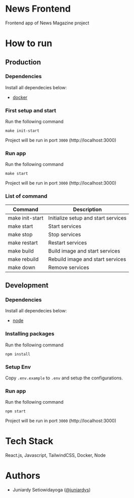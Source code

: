 # News Frontend
Frontend app of News Magazine project

# How to run

## Production
### Dependencies
Install all dependecies below:
- [docker](https://www.docker.com)
### First setup and start
Run the following command
```
make init-start
```
Project will be run in port `3000` (http://localhost:3000)
### Run app
Run the following command
```
make start
```
Project will be run in port `3000` (http://localhost:3000)
### List of command
| **Command**                   | **Description**                       |
|-------------------------------|---------------------------------------|
| make init-start               | Initialize setup and start services   |
| make start                    | Start services                        |
| make stop                     | Stop services                         |
| make restart                  | Restart services                      |
| make build                    | Build image and start services        |
| make rebuild                  | Rebuild image and start services      |
| make down                     | Remove services                       |

## Development
### Dependencies
Install all dependecies below:
- [node](https://nodejs.org)
### Installing packages
Run the following command
```
npm install
```
### Setup Env
Copy `.env.example` to `.env` and setup the configurations.
### Run app
Run the following command
```
npm start
```
Project will be run in port `3000` (http://localhost:3000)

# Tech Stack
React.js, Javascript, TailwindCSS, Docker, Node

# Authors
- Juniardy Setiowidayoga ([@juniardys](https://github.com/juniardys))
